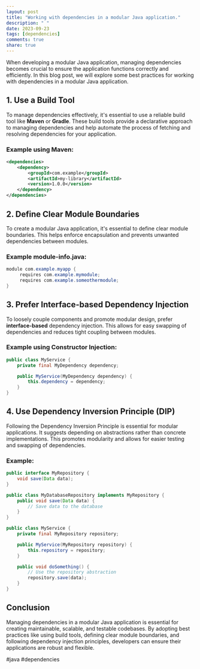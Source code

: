 ```yaml
---
layout: post
title: "Working with dependencies in a modular Java application."
description: " "
date: 2023-09-23
tags: [dependencies]
comments: true
share: true
---
```


When developing a modular Java application, managing dependencies becomes crucial to ensure the application functions correctly and efficiently. In this blog post, we will explore some best practices for working with dependencies in a modular Java application.

## 1. Use a Build Tool

To manage dependencies effectively, it's essential to use a reliable build tool like **Maven** or **Gradle**. These build tools provide a declarative approach to managing dependencies and help automate the process of fetching and resolving dependencies for your application.

### Example using Maven:

```xml
<dependencies>
    <dependency>
        <groupId>com.example</groupId>
        <artifactId>my-library</artifactId>
        <version>1.0.0</version>
    </dependency>
</dependencies>
```

## 2. Define Clear Module Boundaries

To create a modular Java application, it's essential to define clear module boundaries. This helps enforce encapsulation and prevents unwanted dependencies between modules.

### Example module-info.java:

```java
module com.example.myapp {
     requires com.example.mymodule;
     requires com.example.someothermodule;
}
```

## 3. Prefer Interface-based Dependency Injection

To loosely couple components and promote modular design, prefer **interface-based** dependency injection. This allows for easy swapping of dependencies and reduces tight coupling between modules.

### Example using Constructor Injection:

```java
public class MyService {
    private final MyDependency dependency;

    public MyService(MyDependency dependency) {
        this.dependency = dependency;
    }
}
```

## 4. Use Dependency Inversion Principle (DIP)

Following the Dependency Inversion Principle is essential for modular applications. It suggests depending on abstractions rather than concrete implementations. This promotes modularity and allows for easier testing and swapping of dependencies.

### Example:

```java
public interface MyRepository {
    void save(Data data);
}

public class MyDatabaseRepository implements MyRepository {
    public void save(Data data) {
        // Save data to the database
    }
}

public class MyService {
    private final MyRepository repository;

    public MyService(MyRepository repository) {
        this.repository = repository;
    }

    public void doSomething() {
        // Use the repository abstraction
        repository.save(data);
    }
}
```

## Conclusion

Managing dependencies in a modular Java application is essential for creating maintainable, scalable, and testable codebases. By adopting best practices like using build tools, defining clear module boundaries, and following dependency injection principles, developers can ensure their applications are robust and flexible.

#java #dependencies